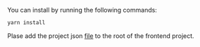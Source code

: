 You can install by running the following commands:

```bash
yarn install
```

Plase add the project json [file](https://drive.google.com/drive/folders/1ZlW_DZMQwNNJAf7Erh5GUCg9VOGqMAt_?usp=sharing) to the root of the frontend project.
